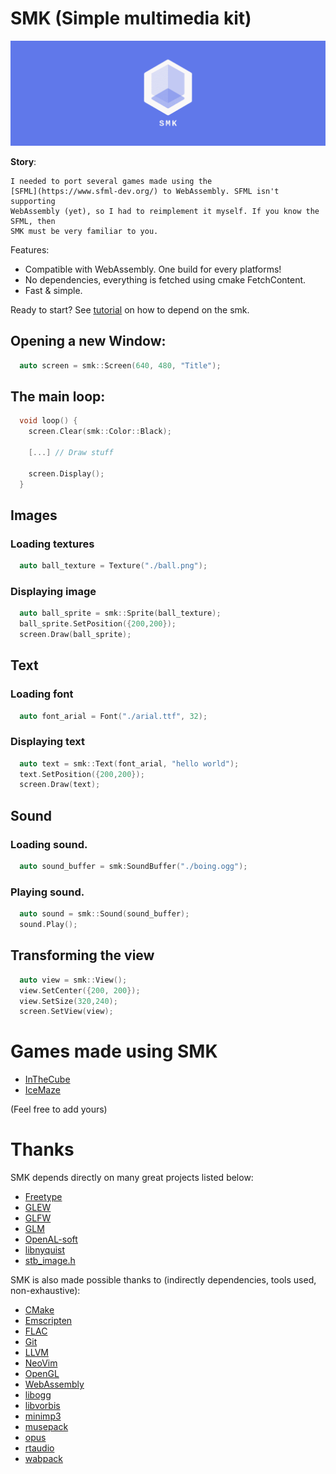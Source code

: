 # SMK (Simple multimedia kit)

![header](./doc/header_logo.png)

**Story**:
~~~
I needed to port several games made using the
[SFML](https://www.sfml-dev.org/) to WebAssembly. SFML isn't supporting
WebAssembly (yet), so I had to reimplement it myself. If you know the SFML, then
SMK must be very familiar to you.
~~~

Features:
  * Compatible with WebAssembly. One build for every platforms!
  * No dependencies, everything is fetched using cmake FetchContent.
  * Fast & simple.

Ready to start? See [tutorial](./doc/build_with_cmake.md) on how to depend on
the smk.

## Opening a new Window:
~~~cpp
  auto screen = smk::Screen(640, 480, "Title");
~~~

## The main loop:
~~~cpp
  void loop() {
    screen.Clear(smk::Color::Black);

    [...] // Draw stuff

    screen.Display();
  }
~~~

## Images

### Loading textures
~~~cpp
  auto ball_texture = Texture("./ball.png");
~~~

### Displaying image
~~~cpp
  auto ball_sprite = smk::Sprite(ball_texture);
  ball_sprite.SetPosition({200,200});
  screen.Draw(ball_sprite);
~~~

## Text
### Loading font
~~~cpp
  auto font_arial = Font("./arial.ttf", 32);
~~~

### Displaying text
~~~cpp
  auto text = smk::Text(font_arial, "hello world");
  text.SetPosition({200,200});
  screen.Draw(text);
~~~

## Sound

### Loading sound.
~~~cpp
  auto sound_buffer = smk:SoundBuffer("./boing.ogg");
~~~

### Playing sound.
~~~cpp
  auto sound = smk::Sound(sound_buffer);
  sound.Play();
~~~

## Transforming the view
~~~cpp
  auto view = smk::View();
  view.SetCenter({200, 200});
  view.SetSize(320,240);
  screen.SetView(view);
~~~

# Games made using SMK
 * [InTheCube](https://github.com/ArthurSonzogni/InTheCube)
 * [IceMaze](https://github.com/ArthurSonzogni/IceMaze)

(Feel free to add yours)

# Thanks

SMK depends directly on many great projects listed below:
- [Freetype](https://github.com/aseprite/freetype2)
- [GLEW](https://github.com/nigels-com/glew)
- [GLFW](https://github.com/glfw/glfw)
- [GLM](https://github.com/g-truc/glm)
- [OpenAL-soft](https://github.com/kcat/openal-soft)
- [libnyquist](https://github.com/ddiakopoulos/libnyquist)
- [stb_image.h](https://github.com/nothings/stb/blob/master/stb_image.h)


SMK is also made possible thanks to (indirectly dependencies, tools used, non-exhaustive):
 * [CMake](https://cmake.org/)
 * [Emscripten](https://github.com/kripken/emscripten)
 * [FLAC](https://github.com/xiph/flac)
 * [Git](https://git-scm.com/)
 * [LLVM](https://llvm.org/)
 * [NeoVim](https://neovim.io/)
 * [OpenGL](https://www.opengl.org/)
 * [WebAssembly](https://webassembly.org/)
 * [libogg](https://xiph.org/ogg/)
 * [libvorbis](https://www.xiph.org/vorbis/)
 * [minimp3](https://github.com/lieff/minimp3)
 * [musepack](https://github.com/ralph-irving/musepack)
 * [opus](https://github.com/xiph/opus)
 * [rtaudio](https://github.com/thestk/rtaudio)
 * [wabpack](dbry/WavPack)
